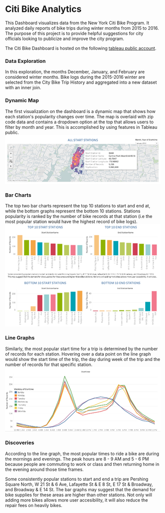 # Citi Bike Analytics

This Dashboard visualizes data from the New York Citi Bike Program. It analyzed daily reports of bike trips during winter months from 2015 to 2016. The purpose of this project is to provide helpful suggestions for city officials looking to publicize and improve the city program.

The Citi Bike Dashboard is hosted on the following [tableau public account](https://public.tableau.com/profile/thu.nguyen1946#!/vizhome/tableau-challenge_15811258880980/CITIBIKEPROGRAMANALYSIS).

### Data Exploration

In this exploration, the months December, January, and February are considered winter months. Bike logs during the 2015-2016 winter are selected from the City Bike Trip History and aggregated into a new dataset with an inner join. 

### Dynamic Map
The first visualization on the dashboard is a dynamic map that shows how each station's popularity changes over time. The map is overlaid with zip code data and contains a dropdown option at the top that allows users to filter by month and year. This is accomplished by using features in Tableau public.
![Dynamic Map](StartStations_Popularity.png)

### Bar Charts
The top two bar charts represent the top 10 stations to start and end at, while the bottom graphs represent the bottom 10 stations. Stations popularity is ranked by the number of bike records at that station (i.e the most popular station would have the highest record of bike logs). 
![Bar Charts](StationPopularity.png)

### Line Graphs
Similarly, the most popular start time for a trip is determined by the number of records for each station. Hovering over a data point on the line graph would show the start time of the trip, the day during week of the trip and the number of records for that specific station. 
![Line Graphs](PeakHours.png)

### Discoveries
According to the line graph, the most popular times to ride a bike are during the mornings and evenings. The peak hours are  8 - 9 AM and 5 - 6 PM because people are commuting to work or class and then returning home in the evening around those time frames. 

Some consistently popular stations to start and end a trip are Pershing Square  North, W 21 St & 6 Ave, Lafayette St & E 8 St, E 17 St & Broadway, and Broadway & E 14 St. The bar graphs may suggest that the demand for bike supplies for these areas are higher than other stations. Not only will adding more bikes allows more user accesibility, it will also reduce the repair fees on heavily bikes.

